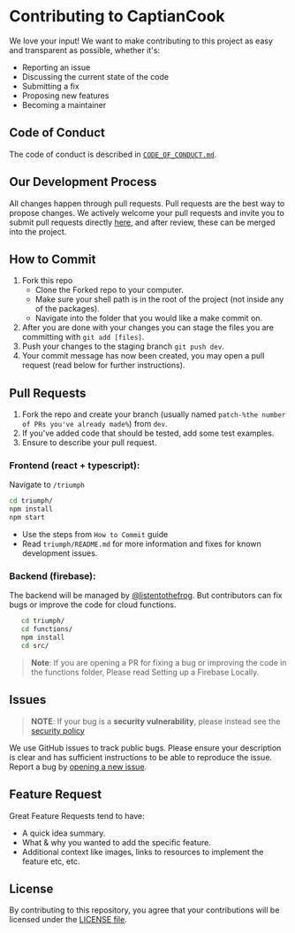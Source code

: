 # Contributing to CaptianCook

We love your input! We want to make contributing to this project as easy and transparent as possible, whether it's:
- Reporting an issue
- Discussing the current state of the code
- Submitting a fix
- Proposing new features
- Becoming a maintainer

## Code of Conduct
The code of conduct is described in [`CODE_OF_CONDUCT.md`](CODE_OF_CONDUCT.md).

## Our Development Process
All changes happen through pull requests. Pull requests are the best way to propose changes. We actively welcome your pull requests and invite you to submit pull requests directly [here](https://github.com/listentothefrog/captaincook/pulls), and after review, these can be merged into the project.

## How to Commit

1. Fork this repo
   - Clone the Forked repo to your computer.
   - Make sure your shell path is in the root of the project (not inside any of the packages).
   - Navigate into the folder that you would like a make commit on. 
4. After you are done with your changes you can stage the files you are committing with `git add [files]`.
5. Push your changes to the staging branch `git push dev`.
6. Your commit message has now been created, you may open a pull request (read below for further instructions).

## Pull Requests
1. Fork the repo and create your branch (usually named `patch-%the number of PRs you've already made%`) from `dev`.
2. If you've added code that should be tested, add some test examples.
3. Ensure to describe your pull request.

### Frontend **(react + typescript)**:
Navigate to `/triumph`

```bash
cd triumph/
npm install 
npm start
```

- Use the steps from `How to Commit` guide 
- Read `triumph/README.md` for more information and fixes for known development issues.

### Backend **(firebase)**: 
The backend will be managed by [@listentothefrog](https://github.com/listentothefrog). But contributors can fix bugs or improve the code for cloud functions. 

```bash
   cd triumph/
   cd functions/ 
   npm install 
   cd src/ 
```

> **Note**: If you are opening a PR for fixing a bug or improving the code in the functions folder, Please read Setting up a Firebase Locally. 

## Issues
> **NOTE**: If your bug is a **security vulnerability**, please instead see the [security policy](https://github.com/listentothefrog/captaincook/security/policy)

We use GitHub issues to track public bugs. Please ensure your description is
clear and has sufficient instructions to be able to reproduce the issue. Report a bug by <a href="https://github.com/listentothefrog/captaincook/issues">opening a new issue</a>.

## Feature Request
Great Feature Requests tend to have:

- A quick idea summary.
- What & why you wanted to add the specific feature.
- Additional context like images, links to resources to implement the feature etc, etc.

## License
By contributing to this repository, you agree that your contributions will be licensed
under the [LICENSE file](LICENSE).
